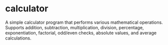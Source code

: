 # calculator
A simple calculator program that performs various mathematical operations. Supports addition, subtraction, multiplication, division, percentage, exponentiation, factorial, odd/even checks, absolute values, and average calculations.
<!--stackedit_data:
eyJoaXN0b3J5IjpbMTI3ODY1NDUyN119
-->